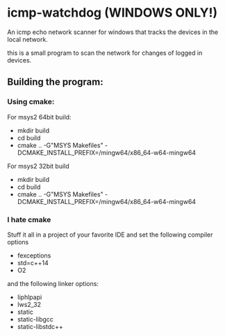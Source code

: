 # icmp-watchdog (WINDOWS ONLY!)
An icmp echo network scanner for windows that tracks the devices in the local network.

this is a small program to scan the network for changes of logged in devices.

## Building the program:

### Using cmake:
For msys2 64bit build: 
- mkdir build
- cd build
- cmake .. -G"MSYS Makefiles" -DCMAKE_INSTALL_PREFIX=/mingw64/x86_64-w64-mingw64
  
For msys2 32bit build
- mkdir build
- cd build
- cmake .. -G"MSYS Makefiles" -DCMAKE_INSTALL_PREFIX=/mingw64/x86_64-w64-mingw64
  
### I hate cmake

Stuff it all in a project of your favorite IDE and set the following compiler options
- fexceptions
- std=c++14
- O2

and the following linker options:
- liphlpapi 
- lws2_32 
- static
- static-libgcc 
- static-libstdc++  
